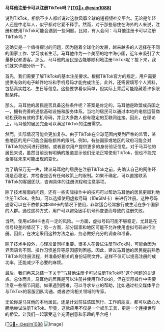 **马耳他注册卡可以注册TikTok吗？[[TG💪+ @esim1088](https://t.me/s/esim1088)]**

说到TikTok，相信不少人都听说过这款风靡全球的短视频社交平台。无论是年轻人还是中老年人，似乎都对它爱不释手。然而，对于那些居住在海外的人来说，注册和使用TikTok可能会遇到一些问题。比如，有人会问：马耳他注册卡可以注册TikTok吗？

这确实是一个值得探讨的问题，因为随着全球化的发展，越来越多的人选择在不同的国家工作、学习或者生活。马耳他作为一个美丽的地中海小国，近年来吸引了大量移民和游客。那么，马耳他的居民是否能够顺利地注册TikTok呢？接下来，我们就来详细分析一下。

首先，我们需要了解TikTok的基本注册要求。根据TikTok官方的规定，用户需要提供有效的电子邮件地址和手机号码才能完成注册。此外，还需要填写个人资料，包括真实姓名、生日等信息。这些要求看似简单，但实际上背后可能隐藏着许多限制条件。

那么，马耳他的居民是否具备这些条件呢？答案是肯定的。马耳他是欧盟成员国之一，拥有完善的通信基础设施和服务体系。当地的居民可以通过本地的电信运营商轻松获取有效的手机号码，并且大多数人都有稳定的互联网连接。因此，在理论上，马耳他的居民完全可以满足TikTok的注册需求。

然而，实际情况可能会更加复杂。由于TikTok在全球范围内受到严格的监管，某些地区的用户可能会面临额外的限制。例如，有些国家或地区的政府可能会对TikTok的访问进行限制，或者要求用户提供更多的身份验证信息。对于马耳他的居民来说，虽然目前没有明确的报道显示他们无法正常使用TikTok，但也不能完全排除未来可能出现的变化。

为了确保万无一失，建议马耳他的居民在注册TikTok之前，先确认自己的网络环境是否稳定，并检查是否有任何政策上的限制。如果不确定，可以直接联系TikTok的客服团队，咨询具体的注册流程和注意事项。

除了技术层面的问题，还有一些实际操作中的技巧可以帮助马耳他的居民更顺利地注册TikTok。例如，可以选择使用虚拟号码（即eSIM卡）来进行注册。这种号码通常可以在不依赖实体SIM卡的情况下使用，非常适合经常旅行或生活在多个国家的人群。通过这种方式，用户可以避免因手机号码变更而导致的注册失败。

当然，使用eSIM卡也有一定的风险。一方面，虚拟号码可能不够稳定，尤其是在信号较差的情况下；另一方面，部分国家和地区可能不允许使用虚拟号码进行注册。因此，在决定采用这种方法之前，务必做好充分的调查和准备。

除了技术手段外，心理准备同样重要。很多人在尝试注册TikTok时，可能会因为界面语言不同、操作习惯差异等原因感到困惑。因此，建议马耳他的居民提前熟悉TikTok的注册流程，并准备好相关的身份证明文件。这样不仅可以提高注册的成功率，还能减少不必要的麻烦。

最后，我们再来总结一下关于“马耳他注册卡可以注册TikTok吗”这个问题的关键点。总体而言，马耳他的居民是可以注册并使用TikTok的，但在实际操作中需要注意一些细节问题。如果遇到困难，可以寻求专业的帮助，比如通过社交媒体平台与TikTok的客服团队沟通，或者咨询相关领域的专家。

无论你是马耳他的本地居民，还是计划前往该国旅行、工作的朋友，都可以放心大胆地尝试注册TikTok。毕竟，这款应用不仅是一个娱乐工具，更是一个连接世界的桥梁。让我们一起享受这个充满创意和乐趣的平台吧！

[[TG💪+ @esim1088](https://t.me/s/esim1088) ![Image](https://i.postimg.cc/4NQfJmqS/Snipaste-2025-05-13-00-14-12.png)]